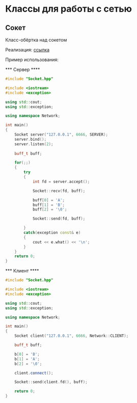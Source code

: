 # Классы для работы с сетью

## Сокет

Класс-обёртка над сокетом

Реализация: [ссылка](https://github.com/mamkad/Network/blob/main/Socket)

Пример использования:

*** Сервер ****

```c++
#include "Socket.hpp"

#include <iostream>
#include <exception>

using std::cout;
using std::exception;

using namespace Network;

int main()
{
	Socket server("127.0.0.1", 6666, SERVER);
	server.bind();
	server.listen(2);
	
	buff_t buff;

	for(;;)
	{
		try
		{
			int fd = server.accept();

			Socket::recv(fd, buff);

			buff[0] = 'A';
			buff[1] = 'B';
			buff[2] = '\0';

			Socket::send(fd, buff);

		}
		catch(exception const& e)
		{
			cout << e.what() << '\n';
		}
	}
	return 0;
}
```
*** Клиент ****
```c++
#include "Socket.hpp"

#include <iostream>
#include <exception>

using std::cout;
using std::exception;

using namespace Network;

int main()
{
	Socket client("127.0.0.1", 6666, Network::CLIENT);

	buff_t buff;

	b[0] = 'B';
	b[1] = 'A';
	b[2] = '\0';

	client.connect();

	Socket::send(client.fd(), buff);

	return 0;
}
```
